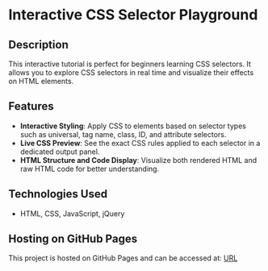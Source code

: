 
# Interactive CSS Selector Playground

## Description
This interactive tutorial is perfect for beginners learning CSS selectors. It allows you to explore CSS selectors in real time and visualize their effects on HTML elements.

## Features
- **Interactive Styling**: Apply CSS to elements based on selector types such as universal, tag name, class, ID, and attribute selectors.
- **Live CSS Preview**: See the exact CSS rules applied to each selector in a dedicated output panel.
- **HTML Structure and Code Display**: Visualize both rendered HTML and raw HTML code for better understanding.

## Technologies Used
- HTML, CSS, JavaScript, jQuery

## Hosting on GitHub Pages

This project is hosted on GitHub Pages and can be accessed at: [URL](https://ujjwalgarai.github.io/interactive-css-selector-playground/) 


